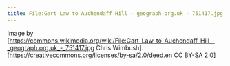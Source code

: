 ```yaml
---
title: File:Gart Law to Auchendaff Hill - geograph.org.uk - 751417.jpg
---
```

Image by [https://commons.wikimedia.org/wiki/File:Gart_Law_to_Auchendaff_Hill_-_geograph.org.uk_-_751417.jpg Chris Wimbush]. [https://creativecommons.org/licenses/by-sa/2.0/deed.en CC BY-SA 2.0]
